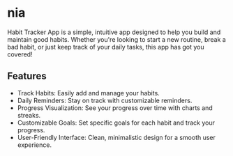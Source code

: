 # nia

Habit Tracker App is a simple, intuitive app designed to help you build and maintain good habits. Whether you're looking to start a new routine, break a bad habit, or just keep track of your daily tasks, this app has got you covered!

## Features
 - Track Habits: Easily add and manage your habits.
 - Daily Reminders: Stay on track with customizable reminders.
 - Progress Visualization: See your progress over time with charts and streaks.
 - Customizable Goals: Set specific goals for each habit and track your progress.
 - User-Friendly Interface: Clean, minimalistic design for a smooth user experience.
